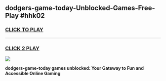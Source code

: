 
## dodgers-game-today-Unblocked-Games-Free-Play #hhk02
<h3>
<a href="https://us.freeplayer.one?title=dodgers-game-today&ref=9M">CLICK TO PLAY</a></h3>
<hr>

<h3>
<a href="https://us.freeplayer.one?title=dodgers-game-today&ref=9M">CLICK 2 PLAY</a>
  
</h3>

<a href="https://us.freeplayer.one?title=dodgers-game-today&ref=9M"><img src="https://clearcache.store/games.png"></a>


**dodgers-game-today games unblocked: Your Gateway to Fun and Accessible Online Gaming**
